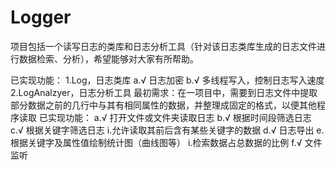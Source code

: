 ﻿Logger
======

项目包括一个读写日志的类库和日志分析工具（针对该日志类库生成的日志文件进行数据检索、分析），希望能够对大家有所帮助。

已实现功能：
1.Log，日志类库
a.√ 日志加密
b.√ 多线程写入，控制日志写入速度
2.LogAnalzyer，日志分析工具 
最初需求：在一项目中，需要到日志文件中提取部分数据之前的几行中与其有相同属性的数据，并整理成固定的格式，以便其他程序读取
已实现功能：
a.√ 打开文件或文件夹读取日志
b.√ 根据时间段筛选日志
c.√ 根据关键字筛选日志
	i.允许读取其前后含有某些关键字的数据
d.√ 日志导出
e.根据关键字及属性值绘制统计图（曲线图等）
	i.检索数据占总数据的比例
f.√ 文件监听

